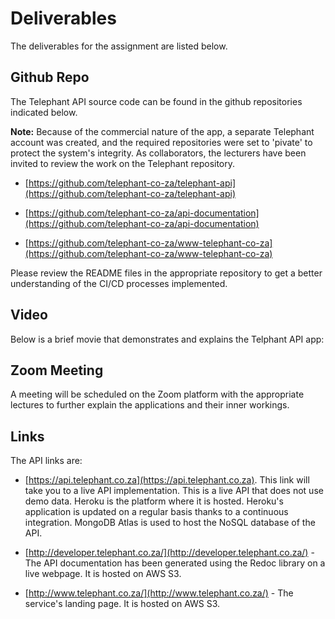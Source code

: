 # Deliverables

The deliverables for the assignment are listed below.

## Github Repo

The Telephant API source code can be found in the github repositories indicated below. 

**Note:** Because of the commercial nature of the app, a separate Telephant account was created, and the required repositories were set to 'pivate' to protect the system's integrity. As collaborators, the lecturers have been invited to review the work on the Telephant repository.

* [https://github.com/telephant-co-za/telephant-api](https://github.com/telephant-co-za/telephant-api)

* [https://github.com/telephant-co-za/api-documentation](https://github.com/telephant-co-za/api-documentation)

* [https://github.com/telephant-co-za/www-telephant-co-za](https://github.com/telephant-co-za/www-telephant-co-za)

Please review the README files in the appropriate repository to get a better understanding of the CI/CD processes implemented.

## Video

Below is a brief movie that demonstrates and explains the Telphant API app:


## Zoom Meeting

A meeting will be scheduled on the Zoom platform with the appropriate lectures to further explain the applications and their inner workings.

## Links

The API links are:

* [https://api.telephant.co.za](https://api.telephant.co.za).  This link will take you to a live API implementation. This is a live API that does not use demo data. Heroku is the platform where it is hosted.  Heroku's application is updated on a regular basis thanks to a continuous integration.  MongoDB Atlas is used to host the NoSQL database of the API.

* [http://developer.telephant.co.za/](http://developer.telephant.co.za/) - The API documentation has been generated using the Redoc library on a live webpage. It is hosted on AWS S3.

* [http://www.telephant.co.za/](http://www.telephant.co.za/) - The service's landing page.  It is hosted on AWS S3.